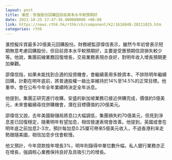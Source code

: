 ```yaml
---
layout: post
title: 滙控：恢復股份回購因目前資本水平較預期好
date: 2021-10-25 17:47:36.000000000 +08:00
link: https://news.rthk.hk/rthk/ch/component/k2/1616848-20211025.htm
categories: rthk
---
```


滙控擬斥資最多20億美元回購股份。財務總監邵偉信表示，雖然今年初曾表示短期無意考慮回購股份，但目前資本水平較預期好，主要是受惠預期信貸損失較少等。他說，集團前線業務回復增長，交易業務表現亦良好，對明年收入增長預期更加樂觀。

邵偉信指，如果未能找到合適的投資機會，會繼續善用多餘資本，不排除明年繼續回購，計劃在明年底前，將普通股權一級比率維持於14%至14.5%的正常目標。他重申，會在公布今年全年業績時決定全年派息。

他提到，集團正研究進行收購，安盛的新加坡業務已接近併購完成，價值約5億美元，未來會繼續尋找併購機會，潛在目標價值約20億美元。

邵偉信又說，去年美國聯儲局將息口大幅調低，集團損失約70億美元，但見到淨息差已回復穩定，隨著明年有望加息，相信營運表現會改善。他提到，英國或會在明年底之前加息2-3次，預計每加息0.25厘可帶來5億美元收入，不過香港利率走勢跟隨美國，相信加息步伐會較慢。

他又預計，今年貸款按年增長3%，明年則錄得中單位數升幅，私人銀行業務亦正在增長，強調核心業務保持良好及具吸引力的增長。
